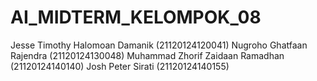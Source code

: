 # AI_MIDTERM_KELOMPOK_08
Jesse Timothy Halomoan Damanik (21120124120041)
Nugroho Ghatfaan Rajendra (21120124130048)
Muhammad Zhorif Zaidaan Ramadhan (21120124140140)
Josh Peter Sirati (21120124140155)
